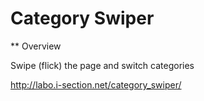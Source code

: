 Category Swiper
====

** Overview

Swipe (flick) the page and switch categories

<http://labo.i-section.net/category_swiper/>

